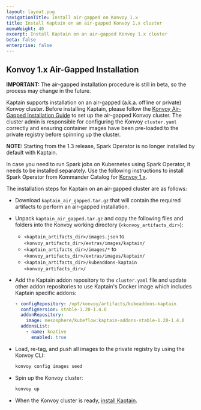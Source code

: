 ```yaml
---
layout: layout.pug
navigationTitle: Install air-gapped on Konvoy 1.x
title: Install Kaptain on an air-gapped Konvoy 1.x cluster
menuWeight: 40
excerpt: Install Kaptain on an air-gapped Konvoy 1.x cluster
beta: false
enterprise: false
---
```


## Konvoy 1.x Air-Gapped Installation

<p class="message--note"><strong>IMPORTANT: </strong>The air-gapped installation procedure is still in beta, so the process may change in the future.</p>

Kaptain supports installation on an air-gapped (a.k.a. offline or private) Konvoy cluster.
Before installing Kaptain, please follow the [Konvoy Air-Gapped Installation Guide][konvoy-air-gap]
to set up the air-gapped Konvoy cluster. The cluster admin is responsible for configuring the
Konvoy `cluster.yaml` correctly and ensuring container images have been pre-loaded to the private
registry before spinning up the cluster.

<p class="message--note"><strong>NOTE: </strong>Starting from the 1.3 release, Spark Operator is no longer installed by default with Kaptain.</p>

In case you need to run Spark jobs on Kubernetes using Spark Operator, it needs to be installed separately.
Use the following instructions to install Spark Operator from Kommander Catalog for [Konvoy 1.x][install-spark-konvoy1].

The installation steps for Kaptain on an air-gapped cluster are as follows:

* Download `kaptain_air_gapped.tar.gz` that will contain the required artifacts to perform an air-gapped installation.

* Unpack `kaptain_air_gapped.tar.gz` and copy the following files and folders into the Konvoy working directory (`<konvoy_artifacts_dir>`):
    * `<kaptain_artifacts_dir>/images.json` to `<konvoy_artifacts_dir>/extras/images/kaptain/`
    * `<kaptain_artifacts_dir>/images/*` to `<konvoy_artifacts_dir>/extras/images/kaptain/`
    * `<kaptain_artifacts_dir>/kubeaddons-kaptain` `<konvoy_artifacts_dir>/`

* Add the Kaptain addon repository to the `cluster.yaml` file and update other addon repositories to use Kaptain's Docker
 image which includes Kaptain specific addons:
	```yaml
    - configRepository: /opt/konvoy/artifacts/kubeaddons-kaptain
      configVersion: stable-1.20-1.4.0
      addonRepository:
        image: mesosphere/kubeflow:kaptain-addons-stable-1.20-1.4.0
      addonsList:
        - name: knative
          enabled: true
	```
* Load, re-tag, and push all images to the private registry by using the Konvoy CLI:
    ```bash
    konvoy config images seed
    ```

* Spin up the Konvoy cluster:
    ```bash
    konvoy up
    ```

* When the Konvoy cluster is ready, [install Kaptain][install-kaptain].

[install-kaptain]: ../konvoy-dkp/
[konvoy-air-gap]: /dkp/konvoy/1.8/install/install-airgapped/
[install-spark-konvoy1]: /dkp/kommander/1.4/projects/platform-services/platform-services-catalog/kudo-spark/
